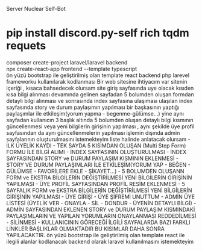 Server Nuclear Self-Bot
# pip install discord.py-self rich tqdm requets
composer create-project laravel/laravel backend<br>
npx create-react-app frontend --template typescript<br>
ön yüzü bootstrap ile geliştirilmiş olan template react backend php larevel frameworku kullanılarak kodlanması
Bir web sitesine ihtiyacım var sitenin içeriği , kısaca bahsedecek olursam site giriş sayfasında uye olacak kısıden kısa bilgi alınması devamında gelinen sayfadan 5 bolumden oluşan formdan detaylı bilgi alınması ve sonrasında index sayfasına ulaşıması ulaşılan index sayfasında story ve durum paylaşımın yapılması bir başkasının yaptığı paylaşımlar ile etkileşim(yorum yapma - begenme-gülümse...) yine aynı sayfadan kullanıcın 3 başlık altında 5 bolumden oluşan detaylı bilgi kısmının güncellenmesi veya yeni bilgilerin girişinin yapılması , aynı şekilde üye profil sayfasından da aynı güncellenmelerin yapılması işlemin dışında admin sayfalarının oluşturulmasını istemekteyim liste halinde anlatacak olursam - İLK ÜYELİK KAYDI - TEK SAYDA 5 KISIMDAN OLUŞAN (Multi Step Form) FORMU İLE BİLGİ ALIMI - İNDEX SAYFASININ OLUŞTURULMASI - İNDEX SAYFASINDAN STORY ve DURUM PAYLAŞIM KISMININ EKLENMESİ - STORY VE DURUM PAYLAŞIMLARI İLE ETKİLEŞİM(YORUM YAP - BEĞEN - GÜLÜMSE - FAVORİLERE EKLE - ŞİKAYET...) - 5 BOLUMDEN OLUŞANN FORM ve EKSTRA BİLGİLERİN DEĞİŞTİRİLMESİ YENİ BİLGİLERİN GİRİŞİNİN YAPILMASI - ÜYE PROFİL SAYFASINDAN PROFİL RESİM EKLENMESİ - 5 SAYFALIK FORM ve EKSTRA BİLGİLERİN DEĞİŞTİRİLMESİ YENİ BİLGİLERİN GİRİŞİNİN YAPILMASI - ÜYE GİRİŞİ - ÜYE ŞİFREMİ UNUTTUM - ADMİN ÜYE LİSTESİ (ÜYELİK VER - ONAYLA - SİL - DONDUR - ÜYENİN DETAYLI BİLGİ) - ADMİN SAYFASINDAN EKLENEN STORY ve DURUM PAYLAŞIM KISMINDAKİ PAYLAŞIMLARIN VE YAPILAN YORUMLARIN ONAYLANMASI REDDEDİLMESİ - SİLİNMESİ - KULLANICININ GÖRECEĞİ İLGİLİ SAYFALARDA BAZI FARKLI LİNKLER BAŞLIKLAR OLMAKTADIR BU KISIMLAR DAHA SONRA YAPILACAKTIR. ön yüzü bootstrap ile geliştirilmiş olan template react ile ilegili alanlar kodlanacak backend olarak laravel kullanılmasını istemekteyim
